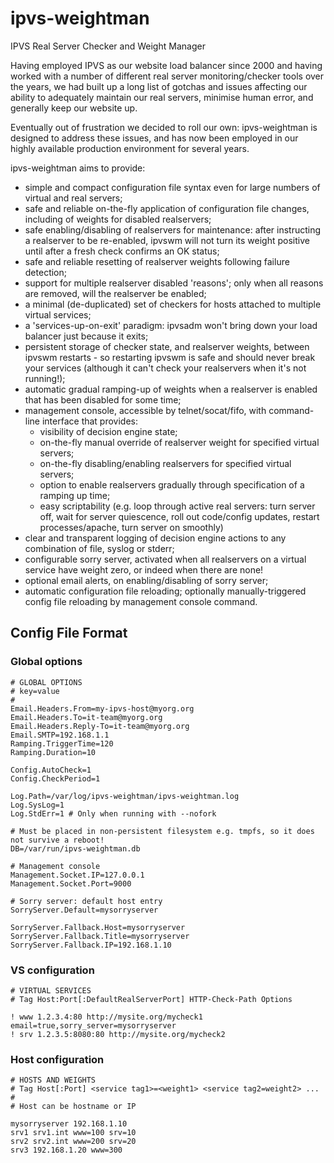 ipvs-weightman
==============

IPVS Real Server Checker and Weight Manager

Having employed IPVS as our website load balancer since 2000 and
having worked with a number of different real server
monitoring/checker tools over the years, we had built up a long list
of gotchas and issues affecting our ability to adequately maintain our
real servers, minimise human error, and generally keep our website up.

Eventually out of frustration we decided to roll our own:
ipvs-weightman is designed to address these issues, and has now been
employed in our highly available production environment for several
years.

ipvs-weightman aims to provide:

* simple and compact configuration file syntax even for large numbers of virtual and real servers;
* safe and reliable on-the-fly application of configuration file changes, including of weights for disabled realservers;
* safe enabling/disabling of realservers for maintenance: after instructing a realserver to be re-enabled, ipvswm will not turn its weight positive until after a fresh check confirms an OK status;
* safe and reliable resetting of realserver weights following failure detection;
* support for multiple realserver disabled 'reasons'; only when all reasons are removed, will the realserver be enabled;
* a minimal (de-duplicated) set of checkers for hosts attached to multiple virtual services;
* a 'services-up-on-exit' paradigm: ipvsadm won't bring down your load balancer just because it exits;
* persistent storage of checker state, and realserver weights, between ipvswm restarts - so restarting ipvswm is safe and should never break your services (although it can't check your realservers when it's not running!);
* automatic gradual ramping-up of weights when a realserver is enabled that has been disabled for some time;
* management console, accessible by telnet/socat/fifo, with command-line interface that provides:
  * visibility of decision engine state;
  * on-the-fly manual override of realserver weight for specified virtual servers;
  * on-the-fly disabling/enabling realservers for specified virtual servers;
  * option to enable realservers gradually through specification of a ramping up time;
  * easy scriptability (e.g. loop through active real servers: turn server off, wait for server quiescence, roll out code/config updates, restart processes/apache, turn server on smoothly)
* clear and transparent logging of decision engine actions to any combination of file, syslog or stderr;
* configurable sorry server, activated when all realservers on a virtual service have weight zero, or indeed when there are none!
* optional email alerts, on enabling/disabling of sorry server;
* automatic configuration file reloading; optionally manually-triggered config file reloading by management console command.

Config File Format
------------------

### Global options

    # GLOBAL OPTIONS
    # key=value
    #
    Email.Headers.From=my-ipvs-host@myorg.org
    Email.Headers.To=it-team@myorg.org
    Email.Headers.Reply-To=it-team@myorg.org
    Email.SMTP=192.168.1.1
    Ramping.TriggerTime=120
    Ramping.Duration=10
    
    Config.AutoCheck=1
    Config.CheckPeriod=1

    Log.Path=/var/log/ipvs-weightman/ipvs-weightman.log
    Log.SysLog=1
    Log.StdErr=1 # Only when running with --nofork

    # Must be placed in non-persistent filesystem e.g. tmpfs, so it does not survive a reboot!
    DB=/var/run/ipvs-weightman.db

    # Management console
    Management.Socket.IP=127.0.0.1
    Management.Socket.Port=9000

    # Sorry server: default host entry
    SorryServer.Default=mysorryserver

    SorryServer.Fallback.Host=mysorryserver
    SorryServer.Fallback.Title=mysorryserver
    SorryServer.Fallback.IP=192.168.1.10

### VS configuration

    # VIRTUAL SERVICES
    # Tag Host:Port[:DefaultRealServerPort] HTTP-Check-Path Options
    
    ! www 1.2.3.4:80 http://mysite.org/mycheck1 email=true,sorry_server=mysorryserver
    ! srv 1.2.3.5:8080:80 http://mysite.org/mycheck2

### Host configuration

    # HOSTS AND WEIGHTS
    # Tag Host[:Port] <service tag1>=<weight1> <service tag2=weight2> ...
    #
    # Host can be hostname or IP
    
    mysorryserver 192.168.1.10
    srv1 srv1.int www=100 srv=10
    srv2 srv2.int www=200 srv=20
    srv3 192.168.1.20 www=300


